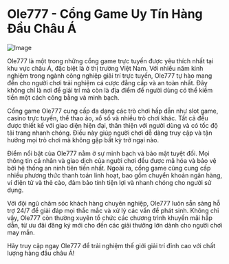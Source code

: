 # Ole777 - Cổng Game Uy Tín Hàng Đầu Châu Á

![Image](https://github.com/user-attachments/assets/bd51ea9f-0666-407b-a7a7-98ead6de688c)

Ole777 là một trong những cổng game trực tuyến được yêu thích nhất tại khu vực châu Á, đặc biệt là ở thị trường Việt Nam. Với nhiều năm kinh nghiệm trong ngành công nghiệp giải trí trực tuyến, Ole777 tự hào mang đến cho người chơi trải nghiệm cá cược đẳng cấp và an toàn nhất. Đây không chỉ là nơi để giải trí mà còn là địa điểm để người dùng có thể kiếm tiền một cách công bằng và minh bạch.

Cổng game Ole777 cung cấp đa dạng các trò chơi hấp dẫn như slot game, casino trực tuyến, thể thao ảo, xổ số và nhiều trò chơi khác. Tất cả đều được thiết kế với giao diện hiện đại, thân thiện với người dùng và có tốc độ tải trang nhanh chóng. Điều này giúp người chơi dễ dàng truy cập và tận hưởng mọi trò chơi mà không gặp bất kỳ trở ngại nào.

Điểm nổi bật của Ole777 nằm ở sự minh bạch và bảo mật tuyệt đối. Mọi thông tin cá nhân và giao dịch của người chơi đều được mã hóa và bảo vệ bởi hệ thống an ninh tiên tiến nhất. Ngoài ra, cổng game cũng cung cấp nhiều phương thức thanh toán linh hoạt, bao gồm chuyển khoản ngân hàng, ví điện tử và thẻ cào, đảm bảo tính tiện lợi và nhanh chóng cho người sử dụng.

Với đội ngũ chăm sóc khách hàng chuyên nghiệp, Ole777 luôn sẵn sàng hỗ trợ 24/7 để giải đáp mọi thắc mắc và xử lý các vấn đề phát sinh. Không chỉ vậy, Ole777 còn thường xuyên tổ chức các chương trình khuyến mãi hấp dẫn, từ ưu đãi đăng ký mới cho đến các giải thưởng lớn dành cho người chơi may mắn.

Hãy truy cập ngay Ole777 để trải nghiệm thế giới giải trí đỉnh cao với chất lượng hàng đầu châu Á!